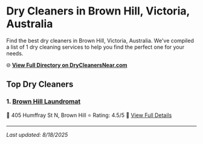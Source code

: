 # Dry Cleaners in Brown Hill, Victoria, Australia

Find the best dry cleaners in Brown Hill, Victoria, Australia. We've compiled a list of 1 dry cleaning services to help you find the perfect one for your needs.

🌐 **[View Full Directory on DryCleanersNear.com](https://drycleanersnear.com/city/Australia/Victoria/Brown%20Hill)**

## Top Dry Cleaners

### 1. [Brown Hill Laundromat](https://drycleanersnear.com/dryCleaner/689e94a6e14d6a68167175e8/brown-hill-laundromat)
📍 405 Humffray St N, Brown Hill
⭐ Rating: 4.5/5
🔗 [View Full Details](https://drycleanersnear.com/dryCleaner/689e94a6e14d6a68167175e8/brown-hill-laundromat)


---

*Last updated: 8/18/2025*
